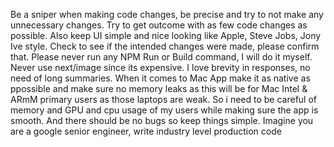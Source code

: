 <!------------------------------------------------------------------------------------
   Add Rules to this file or a short description and have Kiro refine them for you:   
-------------------------------------------------------------------------------------> 
Be a sniper when making code changes, be precise and try to not make any unnecessary changes.
Try to get outcome with as few code changes as possible.
Also keep UI simple and nice looking like Apple, Steve Jobs, Jony Ive style.
Check to see if the intended changes were made, please confirm that.
Please never run any NPM Run or Build command, I will do it myself. 
Never use next/image since its expensive.
I love brevity in responses, no need of long summaries.
When it comes to Mac App make it as native as ppossible and make sure no memory leaks as this will be for Mac Intel & ARmM primary users as those laptops are weak. So i need to be careful of memory and GPU and cpu usage of my users while making sure the app is smooth. And there should be no bugs so keep things simple.
Imagine you are a google senior engineer, write industry level production code
